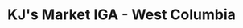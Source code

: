 ---
title: "KJ's Market IGA - West Columbia"
url: /west-columbia/kjs-market-iga-west-columbia/
shop: Supermarkt
---